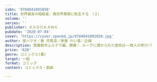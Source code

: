 ```yaml
---
isbn: '9784041091050'
title: 世界最高の暗殺者、異世界貴族に転生する　（２）
volume: ''
series: ''
publisher: ＫＡＤＯＫＡＷＡ
pubdate: '2020-07-04'
cover: 'https://cover.openbd.jp/9784041091050.jpg'
author: 皇ハマオ／著 月夜涙／原著 れい亜／企画
description: 商業都市ムルテウ編、開幕！ ルーグに課せられた使命は――商人の修行!?
price: '620'
genre: コミックス(書)
target: 一般
format: コミック
content: コミックス・劇画

---
```


